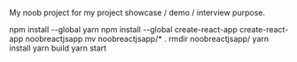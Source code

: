 My noob project for my project showcase / demo / interview purpose.

npm install --global yarn
npm install --global create-react-app
create-react-app noobreactjsapp
mv noobreactjsapp/* .
rmdir noobreactjsapp/
yarn install
yarn build
yarn start
